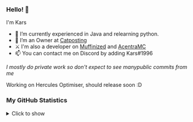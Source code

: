 ### Hello! 👋

I'm Kars

- 🌱 I’m currently experienced in Java and relearning python.
- 🔭 I’m an Owner at [Catposting](https://discord.gg/catposting)
- ⚔  I'm also a developer on [Muffinized](https://discord.gg/pZ6aakyeun) and [AcentraMC](https://discord.gg/acentramc)
- 📫 You can contact me on Discord by adding Kars#1996

*I mostly do private work so don't expect to see manypublic commits from me*

Working on Hercules Optimiser, should release soon :D

### My GitHub Statistics
<details>
   <summary>Click to show</summary>
   <img align="Left" alt="Kars Github Stats" src="https://github-readme-stats.vercel.app/api?username=Kars1996&include_all_commits=true&count_private=true&show_icons=true&hide_border=true&theme=dark" />
   <img style="float: right;" alt="Most Used Languages" src="https://github-readme-stats.vercel.app/api/top-langs/?username=Kars1996&langs_count=10&layout=compact&hide_border=true&theme=dark"/>
</details>
